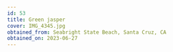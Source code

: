 ```yaml
---
id: 53 
title: Green jasper
cover: IMG_4345.jpg
obtained_from: Seabright State Beach, Santa Cruz, CA
obtained_on: 2023-06-27
---
```


